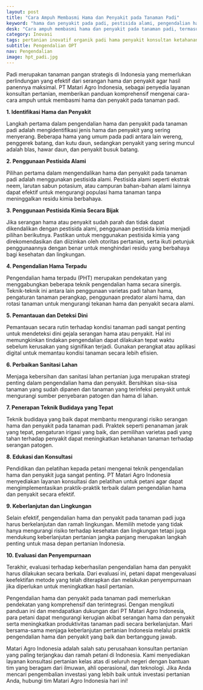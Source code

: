 ```yaml
---
layout: post
title: "Cara Ampuh Membasmi Hama dan Penyakit pada Tanaman Padi"
keyword: "hama dan penyakit pada padi, pestisida alami, pengendalian hama terpadu, PT Matari Agro Indonesia"
desk: "Cara ampuh membasmi hama dan penyakit pada tanaman padi, termasuk penggunaan pestisida alami dan metode pengendalian hama terpadu dalam panduan ini dari PT Matari Agro Indonesia"
category: Inovasi
tags: pertanian inovatif organik padi hama penyakit konsultan ketahanan pangan
subtitle: Pengendalian OPT
nav: Pengendalian
image: hpt_padi.jpg
---
```


Padi merupakan tanaman pangan strategis di Indonesia yang memerlukan perlindungan yang efektif dari serangan hama dan penyakit agar hasil panennya maksimal. PT Matari Agro Indonesia, sebagai penyedia layanan konsultan pertanian, memberikan panduan komprehensif mengenai cara-cara ampuh untuk membasmi hama dan penyakit pada tanaman padi.

**1. Identifikasi Hama dan Penyakit**

Langkah pertama dalam pengendalian hama dan penyakit pada tanaman padi adalah mengidentifikasi jenis hama dan penyakit yang sering menyerang. Beberapa hama yang umum pada padi antara lain wereng, penggerek batang, dan kutu daun, sedangkan penyakit yang sering muncul adalah blas, hawar daun, dan penyakit busuk batang.

**2. Penggunaan Pestisida Alami**

Pilihan pertama dalam mengendalikan hama dan penyakit pada tanaman padi adalah menggunakan pestisida alami. Pestisida alami seperti ekstrak neem, larutan sabun potasium, atau campuran bahan-bahan alami lainnya dapat efektif untuk mengurangi populasi hama tanaman tanpa meninggalkan residu kimia berbahaya.

**3. Penggunaan Pestisida Kimia Secara Bijak**

Jika serangan hama atau penyakit sudah parah dan tidak dapat dikendalikan dengan pestisida alami, penggunaan pestisida kimia menjadi pilihan berikutnya. Pastikan untuk menggunakan pestisida kimia yang direkomendasikan dan diizinkan oleh otoritas pertanian, serta ikuti petunjuk penggunaannya dengan benar untuk menghindari residu yang berbahaya bagi kesehatan dan lingkungan.

**4. Pengendalian Hama Terpadu**

Pengendalian hama terpadu (PHT) merupakan pendekatan yang menggabungkan beberapa teknik pengendalian hama secara sinergis. Teknik-teknik ini antara lain penggunaan varietas padi tahan hama, pengaturan tanaman perangkap, penggunaan predator alami hama, dan rotasi tanaman untuk mengurangi tekanan hama dan penyakit secara alami.

**5. Pemantauan dan Deteksi Dini**

Pemantauan secara rutin terhadap kondisi tanaman padi sangat penting untuk mendeteksi dini gejala serangan hama atau penyakit. Hal ini memungkinkan tindakan pengendalian dapat dilakukan tepat waktu sebelum kerusakan yang signifikan terjadi. Gunakan perangkat atau aplikasi digital untuk memantau kondisi tanaman secara lebih efisien.

**6. Perbaikan Sanitasi Lahan**

Menjaga kebersihan dan sanitasi lahan pertanian juga merupakan strategi penting dalam pengendalian hama dan penyakit. Bersihkan sisa-sisa tanaman yang sudah dipanen dan tanaman yang terinfeksi penyakit untuk mengurangi sumber penyebaran patogen dan hama di lahan.

**7. Penerapan Teknik Budidaya yang Tepat**

Teknik budidaya yang baik dapat membantu mengurangi risiko serangan hama dan penyakit pada tanaman padi. Praktek seperti penanaman jarak yang tepat, pengaturan irigasi yang baik, dan pemilihan varietas padi yang tahan terhadap penyakit dapat meningkatkan ketahanan tanaman terhadap serangan patogen.

**8. Edukasi dan Konsultasi**

Pendidikan dan pelatihan kepada petani mengenai teknik pengendalian hama dan penyakit juga sangat penting. PT Matari Agro Indonesia menyediakan layanan konsultasi dan pelatihan untuk petani agar dapat mengimplementasikan praktik-praktik terbaik dalam pengendalian hama dan penyakit secara efektif.

**9. Keberlanjutan dan Lingkungan**

Selain efektif, pengendalian hama dan penyakit pada tanaman padi juga harus berkelanjutan dan ramah lingkungan. Memilih metode yang tidak hanya mengurangi risiko terhadap kesehatan dan lingkungan tetapi juga mendukung keberlanjutan pertanian jangka panjang merupakan langkah penting untuk masa depan pertanian Indonesia.

**10. Evaluasi dan Penyempurnaan**

Terakhir, evaluasi terhadap keberhasilan pengendalian hama dan penyakit harus dilakukan secara berkala. Dari evaluasi ini, petani dapat mengevaluasi keefektifan metode yang telah diterapkan dan melakukan penyempurnaan jika diperlukan untuk meningkatkan hasil pertanian.

Pengendalian hama dan penyakit pada tanaman padi memerlukan pendekatan yang komprehensif dan terintegrasi. Dengan mengikuti panduan ini dan mendapatkan dukungan dari PT Matari Agro Indonesia, para petani dapat mengurangi kerugian akibat serangan hama dan penyakit serta meningkatkan produktivitas tanaman padi secara berkelanjutan. Mari bersama-sama menjaga keberlanjutan pertanian Indonesia melalui praktik pengendalian hama dan penyakit yang baik dan bertanggung jawab.

Matari Agro Indonesia adalah salah satu perusahaan konsultan pertanian yang paling terjangkau dan ramah petani di Indonesia. Kami menyediakan layanan konsultasi pertanian kelas atas di seluruh negeri dengan bantuan tim yang beragam dari ilmuwan, ahli operasional, dan teknologi. Jika Anda mencari pengembalian investasi yang lebih baik untuk investasi pertanian Anda, hubungi tim Matari Agro Indonesia hari ini!

